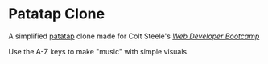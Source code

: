 # Patatap Clone

A simplified [patatap](http://www.patatap.com/) clone made for Colt Steele's [*Web Developer Bootcamp*](https://www.udemy.com/the-web-developer-bootcamp/)

Use the A-Z keys to make "music" with simple visuals.